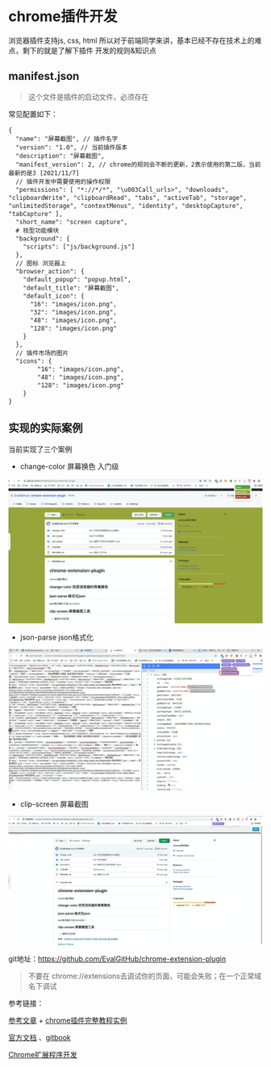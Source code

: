 # chrome插件开发

浏览器插件支持js, css, html 所以对于前端同学来讲，基本已经不存在技术上的难点，剩下的就是了解下插件
开发的规则&知识点

## manifest.json
> 这个文件是插件的启动文件，必须存在

常见配置如下：
```
{
  "name": "屏幕截图", // 插件名字
  "version": "1.0", // 当前插件版本
  "description": "屏幕截图", 
  "manifest_version": 2, // chrome的规则会不断的更新，2表示使用的第二版，当前最新的是3 [2021/11/7]
  // 插件开发中需要使用的操作权限
  "permissions": [ "*://*/*", "\u003Call_urls>", "downloads", "clipboardWrite", "clipboardRead", "tabs", "activeTab", "storage", "unlimitedStorage", "contextMenus", "identity", "desktopCapture", "tabCapture" ],
  "short_name": "screen capture",
  # 核型功能模块
  "background": {
    "scripts": ["js/background.js"]
  },
  // 图标 浏览器上
  "browser_action": {
    "default_popup": "popup.html",
    "default_title": "屏幕截图",
    "default_icon": {
      "16": "images/icon.png",
      "32": "images/icon.png",
      "48": "images/icon.png",
      "128": "images/icon.png"
    }
  },
  // 插件市场的图片
  "icons": {
		"16": "images/icon.png",
		"48": "images/icon.png",
		"128": "images/icon.png"
	}
}
```

## 实现的实际案例

当前实现了三个案例

- change-color 屏幕换色 入门级

![avatar](../assets/change-color.png)

- json-parse json格式化

![avatar](../assets/json-format.png)

- clip-screen 屏幕截图

![avatar](../assets/clip-screen.png)

git地址：https://github.com/EvalGitHub/chrome-extension-plugin

> 不要在 chrome://extensions去调试你的页面，可能会失败；在一个正常域名下调试

参考链接：

[参考文章](https://www.cnblogs.com/liuxianan/p/chrome-plugin-develop.html) + [chrome插件完整教程实例](https://github.com/sxei/chrome-plugin-demo)

[官方文档](https://developer.chrome.com/docs/extensions/mv3/getstarted/) 、[gitbook](https://wizardforcel.gitbooks.io/chrome-doc/content/1.html)

[Chrome扩展程序开发](https://github.com/ecmadao/Coding-Guide/blob/master/Notes/%E5%89%8D%E7%AB%AF%E5%B7%A5%E7%A8%8B/Chrome%E6%89%A9%E5%B1%95%E7%A8%8B%E5%BA%8F%E5%BC%80%E5%8F%91.md)





